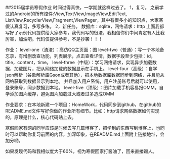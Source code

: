 

##2015届学员寒假作业
时间过得真快，一学期就这样过去了。
1，复习。
之前学过的Android的所有控件:View,TextView,ImageView,EditText,
ListView,RecyclerView,Fragment,ViewPager，其中有很多小的知识点，大家寒假认真复习，多写多练。
2，新任务。
数据库：sqlite，网络请求：http
上面我都写好了示例代码提供给大家参考，我代码写的很渣，我相信你们中间肯定有人比我厉害，加油吧。代码仅提供参考，不是抄袭！！！

作业：
level-one（渣渣）：高仿QQ主页面：图
level-two（普通）：写一个本地备忘录，有增删改查功能，列表展示，点击查看详情，数据字段至少包括：id，title，content，time。
level-three（中级）：学习网络请求，实现异步加载数据，加载图片，把从网络加载的数据显示在手机上。
level-four（高级）：自学json解析（谷歌解析库Gson或者其他），把本地数据库数据同步到网络，并且能从网络获取到数据显示到本地。
并且加入用户系统，用户注册账号后就可以使用，登录账号，同步数据到本地。
level-five（顶级）：图片加载手机容易报OMM，自学添加图片缓存，避免图片加载过大或者过多造成OMM

作业要求：在本地新建一个项目：HomeWork，代码同步到github，在github的README.md文件写好你做的作业所有细节。比如：http请求网络数据如何实现的，原理是什么，核心代码贴上去。

寒假回家有网的同学应该是时候去写几篇博客了，把学到的东西写到博客上，也同时可以帮助你复习前面的内容，加深印象，在README.md上面附上链接地址，会加分哟。

如果发现代码和我相似度大于60%，视为寒假回家打酱油了，回来直接踢人。
